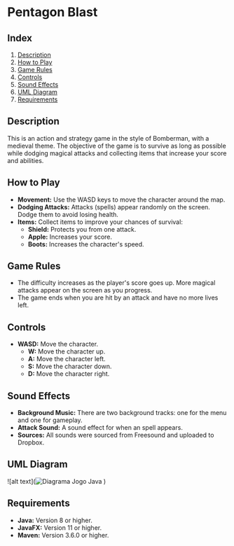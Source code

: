 # Pentagon Blast

## Index
1. [Description](#description)
2. [How to Play](#how-to-play)
3. [Game Rules](#game-rules)
4. [Controls](#controls)
5. [Sound Effects](#sound-effects)
6. [UML Diagram](#uml-diagram)
7. [Requirements](#requirements)

## Description

This is an action and strategy game in the style of Bomberman, with a medieval theme. The objective of the game is to survive as long as possible while dodging magical attacks and collecting items that increase your score and abilities.

## How to Play

- **Movement:** Use the WASD keys to move the character around the map.
- **Dodging Attacks:** Attacks (spells) appear randomly on the screen. Dodge them to avoid losing health.
- **Items:** Collect items to improve your chances of survival:
  - **Shield:** Protects you from one attack.
  - **Apple:** Increases your score.
  - **Boots:** Increases the character's speed.

## Game Rules

- The difficulty increases as the player's score goes up. More magical attacks appear on the screen as you progress.
- The game ends when you are hit by an attack and have no more lives left.

## Controls

- **WASD:** Move the character.
  - **W:** Move the character up.
  - **A:** Move the character left.
  - **S:** Move the character down.
  - **D:** Move the character right.

## Sound Effects

- **Background Music:** There are two background tracks: one for the menu and one for gameplay.
- **Attack Sound:** A sound effect for when an spell appears.
- **Sources:** All sounds were sourced from Freesound and uploaded to Dropbox.

## UML Diagram
![alt text](![Diagrama Jogo Java](https://github.com/user-attachments/assets/64a40c9f-c429-43d7-b3b5-d1b29005f9ea)
)

## Requirements

- **Java:** Version 8 or higher.
- **JavaFX:** Version 11 or higher.
- **Maven:** Version 3.6.0 or higher.
